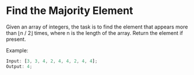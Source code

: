 # Find the Majority Element

Given an array of integers, the task is to find the element that appears more than ⌊n / 2⌋ times, where n is the length of the array. Return the element if present.

Example:

```js
Input: [3, 3, 4, 2, 4, 4, 2, 4, 4];
Output: 4;
```
